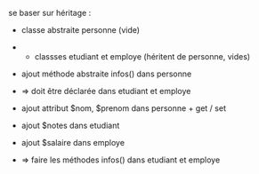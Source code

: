 se baser sur héritage :
- classe abstraite personne (vide)
- + classses etudiant et employe (héritent de personne, vides)

- ajout méthode abstraite infos() dans personne 
- => doit être déclarée dans etudiant et employe
- ajout attribut $nom, $prenom dans personne + get / set
- ajout $notes dans etudiant
- ajout $salaire dans employe
- => faire les méthodes infos() dans etudiant et employe